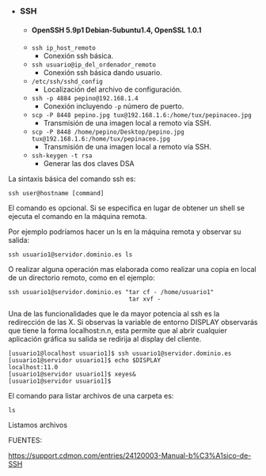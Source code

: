 - ### SSH 
	- #### OpenSSH 5.9p1 Debian-5ubuntu1.4, OpenSSL 1.0.1
    - `ssh ip_host_remoto`
    	- Conexión ssh básica.
    - `ssh usuario@ip_del_ordenador_remoto`
    	- Conexión ssh básica dando usuario.
    - `/etc/ssh/sshd_config`
    	- Localización del archivo de configuración.
    - `ssh -p 4884 pepino@192.168.1.4`
    	- Conexión incluyendo `-p` número de puerto.
    -  `scp -P 8448 pepino.jpg tux@192.168.1.6:/home/tux/pepinaceo.jpg`
    	- Transmisión de una imagen local a remoto vía SSH.
    - `scp -P 8448 /home/pepino/Desktop/pepino.jpg tux@192.168.1.6:/home/tux/pepinaceo.jpg`
    	- Transmisión de una imagen local a remoto vía SSH.
    - `ssh-keygen -t rsa`
    	-  Generar las dos claves DSA
        
La sintaxis básica del comando ssh es:

`ssh user@hostname [command]`

El comando es opcional. Si se especifica en lugar de obtener un shell se ejecuta el comando en la máquina remota.

Por ejemplo podríamos hacer un ls en la máquina remota y observar su salida:

`ssh usuario1@servidor.dominio.es ls`

O realizar alguna operación mas elaborada como realizar una copia en local de un directorio remoto, como en el ejemplo:


	ssh usuario1@servidor.dominio.es "tar cf - /home/usuario1"
                                      tar xvf -


Una de las funcionalidades que le da mayor potencia al ssh es la redirección de las X. Si observas la variable de entorno DISPLAY observarás que tiene la forma localhost:n.n, esta permite que al abrir cualquier aplicación gráfica su salida se redirija al display del cliente.

    [usuario1@localhost usuario1]$ ssh usuario1@servidor.dominio.es
    [usuario1@servidor usuario1]$ echo $DISPLAY
    localhost:11.0
    [usuario1@servidor usuario1]$ xeyes&
    [usuario1@servidor usuario1]$

El comando para listar archivos de una carpeta es:

	ls 
Listamos archivos



FUENTES: 

<https://support.cdmon.com/entries/24120003-Manual-b%C3%A1sico-de-SSH>